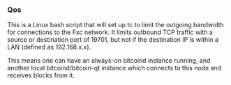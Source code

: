 ### Qos ###

This is a Linux bash script that will set up tc to limit the outgoing bandwidth for connections to the Fxc network. It limits outbound TCP traffic with a source or destination port of 19701, but not if the destination IP is within a LAN (defined as 192.168.x.x).

This means one can have an always-on bitcoind instance running, and another local bitcoind/bitcoin-qt instance which connects to this node and receives blocks from it.
